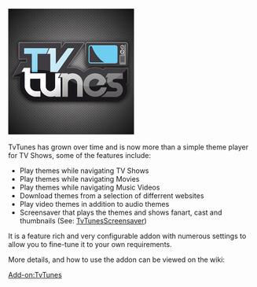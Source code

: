 ![TvTunes](icon.png)

TvTunes has grown over time and is now more than a simple theme player for TV Shows, some of the features include:
* Play themes while navigating TV Shows
* Play themes while navigating Movies
* Play themes while navigating Music Videos
* Download themes from a selection of differrent websites
* Play video themes in addition to audio themes
* Screensaver that plays the themes and shows fanart, cast and thumbnails (See: [TvTunesScreensaver](https://github.com/robwebset/screensaver.tvtunes))

It is a feature rich and very configurable addon with numerous settings to allow you to fine-tune it to your own requirements.

More details, and how to use the addon can be viewed on the wiki:

[Add-on:TvTunes](https://github.com/robwebset/script.tvtunes/wiki)

